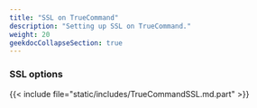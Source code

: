 ```yaml
---
title: "SSL on TrueCommand"
description: "Setting up SSL on TrueCommand."
weight: 20
geekdocCollapseSection: true
---
```


### SSL options

{{< include file="static/includes/TrueCommandSSL.md.part" >}}